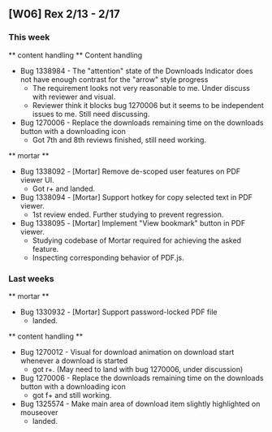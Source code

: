 
## [W06] Rex 2/13 - 2/17 ##

### This week ###
** content handling **
Content handling
- Bug 1338984 - The "attention" state of the Downloads Indicator does not have enough contrast for the "arrow" style progress
  - The requirement looks not very reasonable to me. Under discuss with reviewer and visual.
  - Reviewer think it blocks bug 1270006 but it seems to be independent issues to me. Still need discussing.
- Bug 1270006 - Replace the downloads remaining time on the downloads button with a downloading icon
  - Got 7th and 8th reviews finished, still need working.

** mortar **
- Bug 1338092 - [Mortar] Remove de-scoped user features on PDF viewer UI.
  - Got r+ and landed.
- Bug 1338094 - [Mortar] Support hotkey for copy selected text in PDF viewer.
  - 1st review ended. Further studying to prevent regression.
- Bug 1338095 -	[Mortar] Implement "View bookmark" button in PDF viewer.
  - Studying codebase of Mortar required for achieving the asked feature.
  - Inspecting corresponding behavior of PDF.js.
  

### Last weeks ###
** mortar **
- Bug 1330932	- [Mortar] Support password-locked PDF file
  - landed.
  
** content handling **
- Bug 1270012 - Visual for download animation on download start whenever a download is started
  - got r+. (May need to land with bug 1270006, under discussion)
- Bug 1270006 - Replace the downloads remaining time on the downloads button with a downloading icon
  - got f+ and still working.
- Bug 1325574 - Make main area of download item slightly highlighted on mouseover
  - landed.

